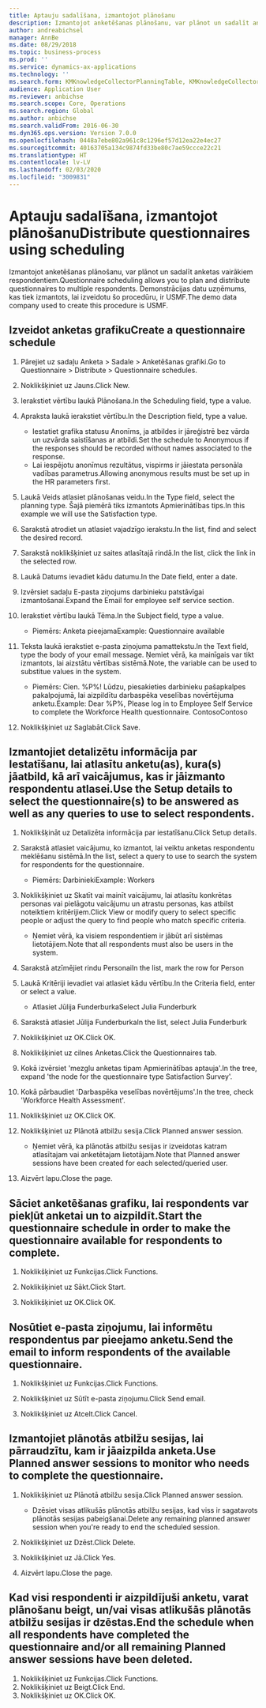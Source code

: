 ```yaml
---
title: Aptauju sadalīšana, izmantojot plānošanu
description: Izmantojot anketēšanas plānošanu, var plānot un sadalīt anketas vairākiem respondentiem.
author: andreabichsel
manager: AnnBe
ms.date: 08/29/2018
ms.topic: business-process
ms.prod: ''
ms.service: dynamics-ax-applications
ms.technology: ''
ms.search.form: KMKnowledgeCollectorPlanningTable, KMKnowledgeCollectorPlanningMulti, SysQueryForm, HcmPersonLookup, KMKnowledgeCollectorPlanning
audience: Application User
ms.reviewer: anbichse
ms.search.scope: Core, Operations
ms.search.region: Global
ms.author: anbichse
ms.search.validFrom: 2016-06-30
ms.dyn365.ops.version: Version 7.0.0
ms.openlocfilehash: 0448a7ebe802a961c8c1296ef57d12ea22e4ec27
ms.sourcegitcommit: 40163705a134c9874fd33be80c7ae59ccce22c21
ms.translationtype: HT
ms.contentlocale: lv-LV
ms.lasthandoff: 02/03/2020
ms.locfileid: "3009831"
---
```

# <a name="distribute-questionnaires-using-scheduling"></a><span data-ttu-id="1ec75-103">Aptauju sadalīšana, izmantojot plānošanu</span><span class="sxs-lookup"><span data-stu-id="1ec75-103">Distribute questionnaires using scheduling</span></span>

<span data-ttu-id="1ec75-104">Izmantojot anketēšanas plānošanu, var plānot un sadalīt anketas vairākiem respondentiem.</span><span class="sxs-lookup"><span data-stu-id="1ec75-104">Questionnaire scheduling allows you to plan and distribute questionnaires to multiple respondents.</span></span> <span data-ttu-id="1ec75-105">Demonstrācijas datu uzņēmums, kas tiek izmantots, lai izveidotu šo procedūru, ir USMF.</span><span class="sxs-lookup"><span data-stu-id="1ec75-105">The demo data company used to create this procedure is USMF.</span></span>

## <a name="create-a-questionnaire-schedule"></a><span data-ttu-id="1ec75-106">Izveidot anketas grafiku</span><span class="sxs-lookup"><span data-stu-id="1ec75-106">Create a questionnaire schedule</span></span>

1. <span data-ttu-id="1ec75-107">Pārejiet uz sadaļu Anketa > Sadale > Anketēšanas grafiki.</span><span class="sxs-lookup"><span data-stu-id="1ec75-107">Go to Questionnaire > Distribute > Questionnaire schedules.</span></span>

2. <span data-ttu-id="1ec75-108">Noklikšķiniet uz Jauns.</span><span class="sxs-lookup"><span data-stu-id="1ec75-108">Click New.</span></span>

3. <span data-ttu-id="1ec75-109">Ierakstiet vērtību laukā Plānošana.</span><span class="sxs-lookup"><span data-stu-id="1ec75-109">In the Scheduling field, type a value.</span></span>

4. <span data-ttu-id="1ec75-110">Apraksta laukā ierakstiet vērtību.</span><span class="sxs-lookup"><span data-stu-id="1ec75-110">In the Description field, type a value.</span></span>
    * <span data-ttu-id="1ec75-111">Iestatiet grafika statusu Anonīms, ja atbildes ir jāreģistrē bez vārda un uzvārda saistīšanas ar atbildi.</span><span class="sxs-lookup"><span data-stu-id="1ec75-111">Set the schedule to Anonymous if the responses should be recorded without names associated to the response.</span></span>  
    * <span data-ttu-id="1ec75-112">Lai iespējotu anonīmus rezultātus, vispirms ir jāiestata personāla vadības parametrus.</span><span class="sxs-lookup"><span data-stu-id="1ec75-112">Allowing anonymous results must be set up in the HR parameters first.</span></span>  

5. <span data-ttu-id="1ec75-113">Laukā Veids atlasiet plānošanas veidu.</span><span class="sxs-lookup"><span data-stu-id="1ec75-113">In the Type field, select the planning type.</span></span>  <span data-ttu-id="1ec75-114">Šajā piemērā tiks izmantots Apmierinātības tips.</span><span class="sxs-lookup"><span data-stu-id="1ec75-114">In this example we will use the Satisfaction type.</span></span>

6. <span data-ttu-id="1ec75-115">Sarakstā atrodiet un atlasiet vajadzīgo ierakstu.</span><span class="sxs-lookup"><span data-stu-id="1ec75-115">In the list, find and select the desired record.</span></span>

7. <span data-ttu-id="1ec75-116">Sarakstā noklikšķiniet uz saites atlasītajā rindā.</span><span class="sxs-lookup"><span data-stu-id="1ec75-116">In the list, click the link in the selected row.</span></span>

8. <span data-ttu-id="1ec75-117">Laukā Datums ievadiet kādu datumu.</span><span class="sxs-lookup"><span data-stu-id="1ec75-117">In the Date field, enter a date.</span></span>

9. <span data-ttu-id="1ec75-118">Izvērsiet sadaļu E-pasta ziņojums darbinieku patstāvīgai izmantošanai.</span><span class="sxs-lookup"><span data-stu-id="1ec75-118">Expand the Email for employee self service section.</span></span>

10. <span data-ttu-id="1ec75-119">Ierakstiet vērtību laukā Tēma.</span><span class="sxs-lookup"><span data-stu-id="1ec75-119">In the Subject field, type a value.</span></span>

    * <span data-ttu-id="1ec75-120">Piemērs: Anketa pieejama</span><span class="sxs-lookup"><span data-stu-id="1ec75-120">Example: Questionnaire available</span></span>  

11. <span data-ttu-id="1ec75-121">Teksta laukā ierakstiet e-pasta ziņojuma pamattekstu.</span><span class="sxs-lookup"><span data-stu-id="1ec75-121">In the Text field, type the body of your email message.</span></span> <span data-ttu-id="1ec75-122">Ņemiet vērā, ka mainīgais var tikt izmantots, lai aizstātu vērtības sistēmā.</span><span class="sxs-lookup"><span data-stu-id="1ec75-122">Note, the variable can be used to substitue values in the system.</span></span>

    * <span data-ttu-id="1ec75-123">Piemērs: Cien. %P%! Lūdzu, piesakieties darbinieku pašapkalpes pakalpojumā, lai aizpildītu darbaspēka veselības novērtējuma anketu.</span><span class="sxs-lookup"><span data-stu-id="1ec75-123">Example: Dear %P%, Please log in to Employee Self Service to complete the Workforce Health questionnaire.</span></span>  <span data-ttu-id="1ec75-124">Contoso</span><span class="sxs-lookup"><span data-stu-id="1ec75-124">Contoso</span></span>  

12. <span data-ttu-id="1ec75-125">Noklikšķiniet uz Saglabāt.</span><span class="sxs-lookup"><span data-stu-id="1ec75-125">Click Save.</span></span>

## <a name="use-the-setup-details-to-select-the-questionnaires-to-be-answered-as-well-as-any-queries-to-use-to-select-respondents"></a><span data-ttu-id="1ec75-126">Izmantojiet detalizētu informācija par Iestatīšanu, lai atlasītu anketu(as), kura(s) jāatbild, kā arī vaicājumus, kas ir jāizmanto respondentu atlasei.</span><span class="sxs-lookup"><span data-stu-id="1ec75-126">Use the Setup details to select the questionnaire(s) to be answered as well as any queries to use to select respondents.</span></span>

1. <span data-ttu-id="1ec75-127">Noklikšķināt uz Detalizēta informācija par iestatīšanu.</span><span class="sxs-lookup"><span data-stu-id="1ec75-127">Click Setup details.</span></span>

2. <span data-ttu-id="1ec75-128">Sarakstā atlasiet vaicājumu, ko izmantot, lai veiktu anketas respondentu meklēšanu sistēmā.</span><span class="sxs-lookup"><span data-stu-id="1ec75-128">In the list, select a query to use to search the system for respondents for the questionnaire.</span></span>

    * <span data-ttu-id="1ec75-129">Piemērs: Darbinieki</span><span class="sxs-lookup"><span data-stu-id="1ec75-129">Example: Workers</span></span>  

3. <span data-ttu-id="1ec75-130">Noklikšķiniet uz Skatīt vai mainīt vaicājumu, lai atlasītu konkrētas personas vai pielāgotu vaicājumu un atrastu personas, kas atbilst noteiktiem kritērijiem.</span><span class="sxs-lookup"><span data-stu-id="1ec75-130">Click View or modify query to select specific people or adjust the query to find people who match specific criteria.</span></span>

    * <span data-ttu-id="1ec75-131">Ņemiet vērā, ka visiem respondentiem ir jābūt arī sistēmas lietotājiem.</span><span class="sxs-lookup"><span data-stu-id="1ec75-131">Note that all respondents must also be users in the system.</span></span>  

4. <span data-ttu-id="1ec75-132">Sarakstā atzīmējiet rindu Personai</span><span class="sxs-lookup"><span data-stu-id="1ec75-132">In the list, mark the row for Person</span></span>

5. <span data-ttu-id="1ec75-133">Laukā Kritēriji ievadiet vai atlasiet kādu vērtību.</span><span class="sxs-lookup"><span data-stu-id="1ec75-133">In the Criteria field, enter or select a value.</span></span>

    * <span data-ttu-id="1ec75-134">Atlasiet Jūlija Funderburka</span><span class="sxs-lookup"><span data-stu-id="1ec75-134">Select Julia Funderburk</span></span>  

6. <span data-ttu-id="1ec75-135">Sarakstā atlasiet Jūlija Funderburka</span><span class="sxs-lookup"><span data-stu-id="1ec75-135">In the list, select Julia Funderburk</span></span>

7. <span data-ttu-id="1ec75-136">Noklikšķiniet uz OK.</span><span class="sxs-lookup"><span data-stu-id="1ec75-136">Click OK.</span></span>

8. <span data-ttu-id="1ec75-137">Noklikšķiniet uz cilnes Anketas.</span><span class="sxs-lookup"><span data-stu-id="1ec75-137">Click the Questionnaires tab.</span></span>

9. <span data-ttu-id="1ec75-138">Kokā izvērsiet 'mezglu anketas tipam Apmierinātības aptauja'.</span><span class="sxs-lookup"><span data-stu-id="1ec75-138">In the tree, expand 'the node for the questionnaire type Satisfaction Survey'.</span></span>

10. <span data-ttu-id="1ec75-139">Kokā pārbaudiet 'Darbaspēka veselības novērtējums'.</span><span class="sxs-lookup"><span data-stu-id="1ec75-139">In the tree, check 'Workforce Health Assessment'.</span></span>

11. <span data-ttu-id="1ec75-140">Noklikšķiniet uz OK.</span><span class="sxs-lookup"><span data-stu-id="1ec75-140">Click OK.</span></span>

12. <span data-ttu-id="1ec75-141">Noklikšķiniet uz Plānotā atbilžu sesija.</span><span class="sxs-lookup"><span data-stu-id="1ec75-141">Click Planned answer session.</span></span>

    * <span data-ttu-id="1ec75-142">Ņemiet vērā, ka plānotās atbilžu sesijas ir izveidotas katram atlasītajam vai anketētajam lietotājam.</span><span class="sxs-lookup"><span data-stu-id="1ec75-142">Note that Planned answer sessions have been created for each selected/queried user.</span></span>  

13. <span data-ttu-id="1ec75-143">Aizvērt lapu.</span><span class="sxs-lookup"><span data-stu-id="1ec75-143">Close the page.</span></span>

## <a name="start-the-questionnaire-schedule-in-order-to-make-the-questionnaire-available-for-respondents-to-complete"></a><span data-ttu-id="1ec75-144">Sāciet anketēšanas grafiku, lai respondents var piekļūt anketai un to aizpildīt.</span><span class="sxs-lookup"><span data-stu-id="1ec75-144">Start the questionnaire schedule in order to make the questionnaire available for respondents to complete.</span></span>

1. <span data-ttu-id="1ec75-145">Noklikšķiniet uz Funkcijas.</span><span class="sxs-lookup"><span data-stu-id="1ec75-145">Click Functions.</span></span>

2. <span data-ttu-id="1ec75-146">Noklikšķiniet uz Sākt.</span><span class="sxs-lookup"><span data-stu-id="1ec75-146">Click Start.</span></span>

3. <span data-ttu-id="1ec75-147">Noklikšķiniet uz OK.</span><span class="sxs-lookup"><span data-stu-id="1ec75-147">Click OK.</span></span>

## <a name="send-the-email-to-inform-respondents-of-the-available-questionnaire"></a><span data-ttu-id="1ec75-148">Nosūtiet e-pasta ziņojumu, lai informētu respondentus par pieejamo anketu.</span><span class="sxs-lookup"><span data-stu-id="1ec75-148">Send the email to inform respondents of the available questionnaire.</span></span>

1. <span data-ttu-id="1ec75-149">Noklikšķiniet uz Funkcijas.</span><span class="sxs-lookup"><span data-stu-id="1ec75-149">Click Functions.</span></span>

2. <span data-ttu-id="1ec75-150">Noklikšķiniet uz Sūtīt e-pasta ziņojumu.</span><span class="sxs-lookup"><span data-stu-id="1ec75-150">Click Send email.</span></span>

3. <span data-ttu-id="1ec75-151">Noklikšķiniet uz Atcelt.</span><span class="sxs-lookup"><span data-stu-id="1ec75-151">Click Cancel.</span></span>

## <a name="use-planned-answer-sessions-to-monitor-who-needs-to-complete-the-questionnaire"></a><span data-ttu-id="1ec75-152">Izmantojiet plānotās atbilžu sesijas, lai pārraudzītu, kam ir jāaizpilda anketa.</span><span class="sxs-lookup"><span data-stu-id="1ec75-152">Use Planned answer sessions to monitor who needs to complete the questionnaire.</span></span>

1. <span data-ttu-id="1ec75-153">Noklikšķiniet uz Plānotā atbilžu sesija.</span><span class="sxs-lookup"><span data-stu-id="1ec75-153">Click Planned answer session.</span></span>

    * <span data-ttu-id="1ec75-154">Dzēsiet visas atlikušās plānotās atbilžu sesijas, kad viss ir sagatavots plānotās sesijas pabeigšanai.</span><span class="sxs-lookup"><span data-stu-id="1ec75-154">Delete any remaining planned answer session when you're ready to end the scheduled session.</span></span>  

2. <span data-ttu-id="1ec75-155">Noklikšķiniet uz Dzēst.</span><span class="sxs-lookup"><span data-stu-id="1ec75-155">Click Delete.</span></span>

3. <span data-ttu-id="1ec75-156">Noklikšķiniet uz Jā.</span><span class="sxs-lookup"><span data-stu-id="1ec75-156">Click Yes.</span></span>

4. <span data-ttu-id="1ec75-157">Aizvērt lapu.</span><span class="sxs-lookup"><span data-stu-id="1ec75-157">Close the page.</span></span>

## <a name="end-the-schedule-when-all-respondents-have-completed-the-questionnaire-andor-all-remaining-planned-answer-sessions-have-been-deleted"></a><span data-ttu-id="1ec75-158">Kad visi respondenti ir aizpildījuši anketu, varat plānošanu beigt, un/vai visas atlikušās plānotās atbilžu sesijas ir dzēstas.</span><span class="sxs-lookup"><span data-stu-id="1ec75-158">End the schedule when all respondents have completed the questionnaire and/or all remaining Planned answer sessions have been deleted.</span></span>

1. <span data-ttu-id="1ec75-159">Noklikšķiniet uz Funkcijas.</span><span class="sxs-lookup"><span data-stu-id="1ec75-159">Click Functions.</span></span>
2. <span data-ttu-id="1ec75-160">Noklikšķiniet uz Beigt.</span><span class="sxs-lookup"><span data-stu-id="1ec75-160">Click End.</span></span>
3. <span data-ttu-id="1ec75-161">Noklikšķiniet uz OK.</span><span class="sxs-lookup"><span data-stu-id="1ec75-161">Click OK.</span></span>

